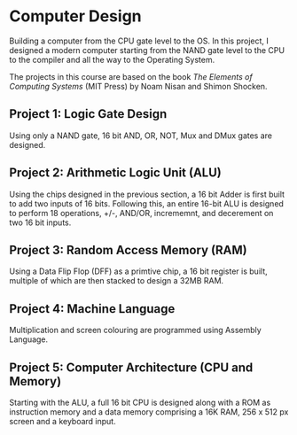 # Computer Design
 Building a computer from the CPU gate level to the OS. In this project, I designed a modern computer starting from the NAND gate level to the CPU to the compiler and all the way to the Operating System.
 
The projects in this course are based on the book *The Elements of Computing Systems* (MIT Press) by Noam Nisan and Shimon Shocken.
 

## Project 1: Logic Gate Design
Using only a NAND gate, 16 bit AND, OR, NOT, Mux and DMux gates are designed.

## Project 2: Arithmetic Logic Unit (ALU)
Using the chips designed in the previous section, a 16 bit Adder is first built to add two inputs of 16 bits. Following this, an entire 16-bit ALU is designed to perform 18 operations, +/-, AND/OR, incrememnt, and decerement on two 16 bit inputs.

## Project 3: Random Access Memory (RAM)
Using a Data Flip Flop (DFF) as a primtive chip, a 16 bit register is built, multiple of which are then stacked to design a 32MB RAM.

## Project 4: Machine Language
Multiplication and screen colouring are programmed using Assembly Language.

## Project 5: Computer Architecture (CPU and Memory)
Starting with the ALU, a full 16 bit CPU is designed along with a ROM as instruction memory and a data memory comprising a 16K RAM, 256 x 512 px screen and a keyboard input. 
